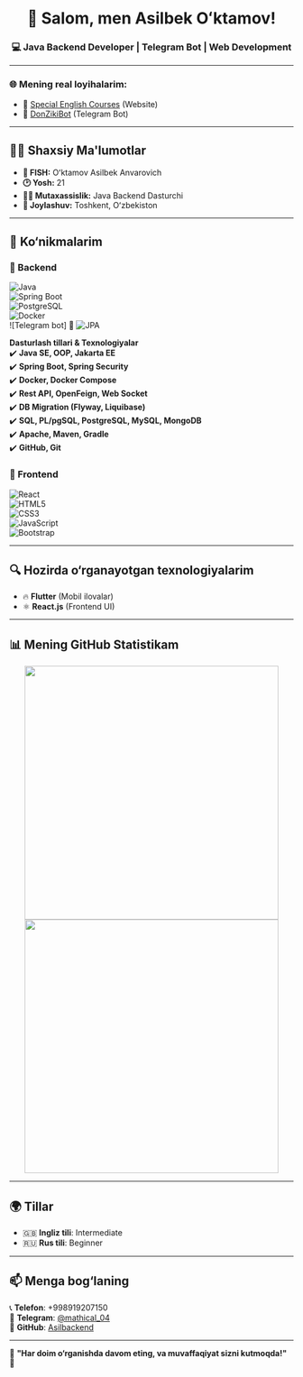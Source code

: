 <h1 align="center">👋 Salom, men Asilbek Oʻktamov!</h1>
<h3 align="center">💻 Java Backend Developer | Telegram Bot | Web Development</h3>

---

### 🌐 **Mening real loyihalarim**:
- 🔗 [Special English Courses](https://specialenglishcourses.com) (Website)
- 🤖 [DonZikiBot](https://t.me/DonZikibot) (Telegram Bot)

---

## 🙍‍♂ **Shaxsiy Ma'lumotlar**
- **👤 FISH:** Oʻktamov Asilbek Anvarovich  
- **🕑 Yosh:** 21  
- **👨‍💻 Mutaxassislik:** Java Backend Dasturchi  
- **📍 Joylashuv:** Toshkent, Oʻzbekiston  

---

## 🚀 **Ko‘nikmalarim**  
### 🔹 Backend  
![Java](https://img.shields.io/badge/Java-ED8B00?style=for-the-badge&logo=java&logoColor=white)  
![Spring Boot](https://img.shields.io/badge/Spring%20Boot-6DB33F?style=for-the-badge&logo=spring-boot&logoColor=white)  
![PostgreSQL](https://img.shields.io/badge/PostgreSQL-316192?style=for-the-badge&logo=postgresql&logoColor=white)  
![Docker](https://img.shields.io/badge/Docker-2496ED?style=for-the-badge&logo=docker&logoColor=white)  
![Telegram bot] 🤖 
![JPA](https://img.shields.io/badge/JPA-00599C?style=for-the-badge&logo=hibernate&logoColor=white)  

**Dasturlash tillari & Texnologiyalar**  
✔️ **Java SE, OOP, Jakarta EE**  
✔️ **Spring Boot, Spring Security**  
✔️ **Docker, Docker Compose**  
✔️ **Rest API, OpenFeign, Web Socket**  
✔️ **DB Migration (Flyway, Liquibase)**  
✔️ **SQL, PL/pgSQL, PostgreSQL, MySQL, MongoDB**  
✔️ **Apache, Maven, Gradle**  
✔️ **GitHub, Git**  

### 🔹 Frontend
![React](https://img.shields.io/badge/React-61DAFB?style=for-the-badge&logo=react&logoColor=white)  
![HTML5](https://img.shields.io/badge/HTML5-E34F26?style=for-the-badge&logo=html5&logoColor=white)  
![CSS3](https://img.shields.io/badge/CSS3-1572B6?style=for-the-badge&logo=css3&logoColor=white)  
![JavaScript](https://img.shields.io/badge/JavaScript-F7DF1E?style=for-the-badge&logo=javascript&logoColor=black)  
![Bootstrap](https://img.shields.io/badge/Bootstrap-563D7C?style=for-the-badge&logo=bootstrap&logoColor=white)  

---

## 🔍 **Hozirda o‘rganayotgan texnologiyalarim**
- 🔥 **Flutter** (Mobil ilovalar)
- ⚛ **React.js** (Frontend UI)

---

## 📊 **Mening GitHub Statistikam**
<p align="center">
  <img src="https://github-readme-stats.vercel.app/api?username=Asilbackend&show_icons=true&theme=tokyonight" width="450px">
  <img src="https://github-readme-streak-stats.herokuapp.com/?user=Asilbackend&theme=tokyonight" width="450px">
</p>

---

## 🌍 **Tillar**  
- 🇬🇧 **Ingliz tili**: Intermediate  
- 🇷🇺 **Rus tili**: Beginner  

---

## 📫 **Menga bog‘laning**
📞 **Telefon**: +998919207150  
📩 **Telegram**: [@mathical_04](https://t.me/mathical_04)  
📂 **GitHub**: [Asilbackend](https://github.com/Asilbackend)  

---

🎯 **"Har doim o‘rganishda davom eting, va muvaffaqiyat sizni kutmoqda!"** 🚀  
